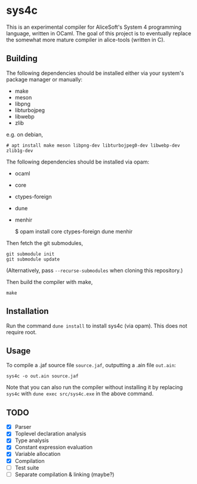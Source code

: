 sys4c
=====

This is an experimental compiler for AliceSoft's System 4 programming language,
written in OCaml. The goal of this project is to eventually replace the
somewhat more mature compiler in alice-tools (written in C).

Building
--------

The following dependencies should be installed either via your system's
package manager or manually:

* make
* meson
* libpng
* libturbojpeg
* libwebp
* zlib

e.g. on debian,

    # apt install make meson libpng-dev libturbojpeg0-dev libwebp-dev zlib1g-dev

The following dependencies should be installed via opam:

* ocaml
* core
* ctypes-foreign
* dune
* menhir

    $ opam install core ctypes-foreign dune menhir

Then fetch the git submodules,

    git submodule init
    git submodule update

(Alternatively, pass `--recurse-submodules` when cloning this repository.)

Then build the compiler with make,

    make

Installation
------------

Run the command `dune install` to install sys4c (via opam). This does not
require root.

Usage
-----

To compile a .jaf source file `source.jaf`, outputting a .ain file `out.ain`:

    sys4c -o out.ain source.jaf

Note that you can also run the compiler without installing it by replacing
`sys4c` with `dune exec src/sys4c.exe` in the above command.

TODO
----

- [x] Parser
- [x] Toplevel declaration analysis
- [x] Type analysis
- [x] Constant expression evaluation
- [x] Variable allocation
- [x] Compilation
- [ ] Test suite
- [ ] Separate compilation & linking (maybe?)

